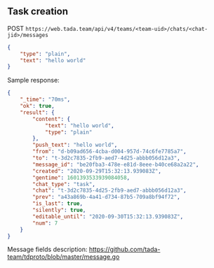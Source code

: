 ## Task creation

POST `https://web.tada.team/api/v4/teams/<team-uid>/chats/<chat-jid>/messages`
```json
{
    "type": "plain",
    "text": "hello world"
}
``` 

Sample response:
```json
{
    "_time": "70ms",
    "ok": true,
    "result": {
        "content": {
            "text": "hello world",
            "type": "plain"
        },
        "push_text": "hello world",
        "from": "d-b09ad656-4cba-d004-957d-74c6fe7785a7",
        "to": "t-3d2c7835-2fb9-aed7-4d25-abbb056d12a3",
        "message_id": "be20fba3-478e-e81d-8eee-b40ce68a2a22",
        "created": "2020-09-29T15:32:13.939083Z",
        "gentime": 1601393533939084058,
        "chat_type": "task",
        "chat": "t-3d2c7835-4d25-2fb9-aed7-abbb056d12a3",
        "prev": "a43a869b-4a41-d734-87b5-709a8bf94f72",
        "is_last": true,
        "silently": true,
        "editable_until": "2020-09-30T15:32:13.939083Z",
        "num": 7
    }
}
```

Message fields description: https://github.com/tada-team/tdproto/blob/master/message.go
